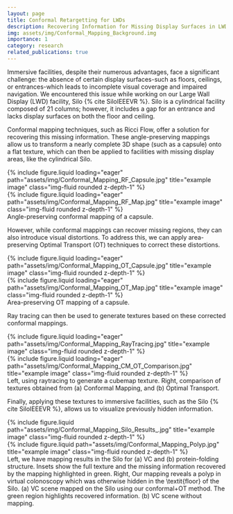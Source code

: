 ```yaml
---
layout: page
title: Conformal Retargetting for LWDs
description: Recovering Information for Missing Display Surfaces in LWD Facilities
img: assets/img/Conformal_Mapping_Background.img
importance: 1
category: research
related_publications: true
---
```


Immersive facilities, despite their numerous advantages, face a significant challenge: the absence of certain display surfaces-such as floors, ceilings, or entrances-which leads to incomplete visual coverage and impaired navigation. We encountered this issue while working on our Large Wall Display (LWD) facility, Silo {% cite SiloIEEEVR %}. Silo is a cylindrical facility composed of 21 columns; however, it includes a gap for an entrance and lacks display surfaces on both the floor and ceiling.

Conformal mapping techniques, such as Ricci Flow, offer a solution for recovering this missing information. These angle-preserving mappings allow us to transform a nearly complete 3D shape (such as a capsule) onto a flat texture, which can then be applied to facilities with missing display areas, like the cylindrical Silo.

<div class="row">
    <div class="col-sm mt-3 mt-md-0">
        {% include figure.liquid loading="eager" path="assets/img/Conformal_Mapping_RF_Capsule.jpg" title="example image" class="img-fluid rounded z-depth-1" %}
    </div>
    <div class="col-sm mt-3 mt-md-0">
        {% include figure.liquid loading="eager" path="assets/img/Conformal_Mapping_RF_Map.jpg" title="example image" class="img-fluid rounded z-depth-1" %}
    </div>
</div>
<div class="caption">
    Angle-preserving conformal mapping of a capsule.
</div>

However, while conformal mappings can recover missing regions, they can also introduce visual distortions. To address this, we can apply area-preserving Optimal Transport (OT) techniques to correct these distortions.

<div class="row">
    <div class="col-sm mt-3 mt-md-0">
        {% include figure.liquid loading="eager" path="assets/img/Conformal_Mapping_OT_Capsule.jpg" title="example image" class="img-fluid rounded z-depth-1" %}
    </div>
    <div class="col-sm mt-3 mt-md-0">
        {% include figure.liquid loading="eager" path="assets/img/Conformal_Mapping_OT_Map.jpg" title="example image" class="img-fluid rounded z-depth-1" %}
    </div>
</div>
<div class="caption">
    Area-preserving OT mapping of a capsule.
</div>

Ray tracing can then be used to generate textures based on these corrected conformal mappings. 

<div class="row">
    <div class="col-sm-4 mt-3 mt-md-0">
        {% include figure.liquid loading="eager" path="assets/img/Conformal_Mapping_RayTracing.jpg" title="example image" class="img-fluid rounded z-depth-1" %}
    </div>
    <div class="col-sm-8 mt-3 mt-md-0">
        {% include figure.liquid loading="eager" path="assets/img/Conformal_Mapping_CM_OT_Comparison.jpg" title="example image" class="img-fluid rounded z-depth-1" %}
    </div>
</div>
<div class="caption">
    Left, using raytracing to generate a cubemap texture. Right, comparison of textures obtained from (a) Conformal Mapping, and (b) Optimal Transport.
</div>

Finally, applying these textures to immersive facilities, such as the Silo {% cite SiloIEEEVR %}, allows us to visualize previously hidden information.

<div class="row justify-content-sm-center">
    <div class="col-sm mt-3 mt-md-0">
        {% include figure.liquid path="assets/img/Conformal_Mapping_Silo_Results_.jpg" title="example image" class="img-fluid rounded z-depth-1" %}
    </div>
    <div class="col-sm mt-3 mt-md-0">
        {% include figure.liquid path="assets/img/Conformal_Mapping_Polyp.jpg" title="example image" class="img-fluid rounded z-depth-1" %}
    </div>
</div>
<div class="caption">
    Left, we have mapping results in the Silo for (a) VC and (b) protein-folding structure. Insets show the full texture and the missing information recovered by the mapping highlighted in green. Right, Our mapping reveals a polyp in virtual colonoscopy which was otherwise hidden in the \textit{floor} of the Silo. (a) VC scene mapped on the Silo using our conformal+OT method. The green region highlights recovered information. (b) VC scene without mapping.
</div>